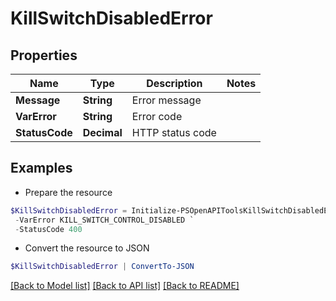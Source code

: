 # KillSwitchDisabledError
## Properties

Name | Type | Description | Notes
------------ | ------------- | ------------- | -------------
**Message** | **String** | Error message | 
**VarError** | **String** | Error code | 
**StatusCode** | **Decimal** | HTTP status code | 

## Examples

- Prepare the resource
```powershell
$KillSwitchDisabledError = Initialize-PSOpenAPIToolsKillSwitchDisabledError  -Message Disabling of kill switch is not allowed. Please contact your watchTowr account manager. `
 -VarError KILL_SWITCH_CONTROL_DISABLED `
 -StatusCode 400
```

- Convert the resource to JSON
```powershell
$KillSwitchDisabledError | ConvertTo-JSON
```

[[Back to Model list]](../README.md#documentation-for-models) [[Back to API list]](../README.md#documentation-for-api-endpoints) [[Back to README]](../README.md)

